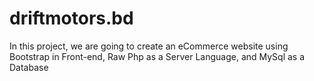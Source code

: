 # driftmotors.bd
In this project, we are going to create an eCommerce website using Bootstrap in Front-end, Raw Php as a Server Language, and MySql as a Database
